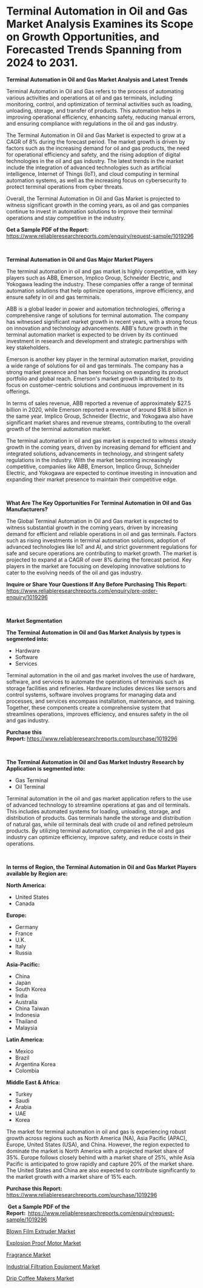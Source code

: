 <p><h1>Terminal Automation in Oil and Gas Market Analysis Examines its Scope on Growth Opportunities, and Forecasted Trends Spanning from 2024 to 2031.</h1></p><p><strong>Terminal Automation in Oil and Gas Market Analysis and Latest Trends</strong></p>
<p><p>Terminal Automation in Oil and Gas refers to the process of automating various activities and operations at oil and gas terminals, including monitoring, control, and optimization of terminal activities such as loading, unloading, storage, and transfer of products. This automation helps in improving operational efficiency, enhancing safety, reducing manual errors, and ensuring compliance with regulations in the oil and gas industry.</p><p>The Terminal Automation in Oil and Gas Market is expected to grow at a CAGR of 8% during the forecast period. The market growth is driven by factors such as the increasing demand for oil and gas products, the need for operational efficiency and safety, and the rising adoption of digital technologies in the oil and gas industry. The latest trends in the market include the integration of advanced technologies such as artificial intelligence, Internet of Things (IoT), and cloud computing in terminal automation systems, as well as the increasing focus on cybersecurity to protect terminal operations from cyber threats.</p><p>Overall, the Terminal Automation in Oil and Gas Market is projected to witness significant growth in the coming years, as oil and gas companies continue to invest in automation solutions to improve their terminal operations and stay competitive in the industry.</p></p>
<p><strong>Get a Sample PDF of the Report:&nbsp;</strong> <a href="https://www.reliableresearchreports.com/enquiry/request-sample/1019296">https://www.reliableresearchreports.com/enquiry/request-sample/1019296</a></p>
<p>&nbsp;</p>
<p><strong>Terminal Automation in Oil and Gas Major Market Players</strong></p>
<p><p>The terminal automation in oil and gas market is highly competitive, with key players such as ABB, Emerson, Implico Group, Schneider Electric, and Yokogawa leading the industry. These companies offer a range of terminal automation solutions that help optimize operations, improve efficiency, and ensure safety in oil and gas terminals.</p><p>ABB is a global leader in power and automation technologies, offering a comprehensive range of solutions for terminal automation. The company has witnessed significant market growth in recent years, with a strong focus on innovation and technology advancements. ABB's future growth in the terminal automation market is expected to be driven by its continued investment in research and development and strategic partnerships with key stakeholders.</p><p>Emerson is another key player in the terminal automation market, providing a wide range of solutions for oil and gas terminals. The company has a strong market presence and has been focusing on expanding its product portfolio and global reach. Emerson's market growth is attributed to its focus on customer-centric solutions and continuous improvement in its offerings.</p><p>In terms of sales revenue, ABB reported a revenue of approximately $27.5 billion in 2020, while Emerson reported a revenue of around $16.8 billion in the same year. Implico Group, Schneider Electric, and Yokogawa also have significant market shares and revenue streams, contributing to the overall growth of the terminal automation market.</p><p>The terminal automation in oil and gas market is expected to witness steady growth in the coming years, driven by increasing demand for efficient and integrated solutions, advancements in technology, and stringent safety regulations in the industry. With the market becoming increasingly competitive, companies like ABB, Emerson, Implico Group, Schneider Electric, and Yokogawa are expected to continue investing in innovation and expanding their market presence to maintain their competitive edge.</p></p>
<p>&nbsp;</p>
<p><strong>What Are The Key Opportunities For Terminal Automation in Oil and Gas Manufacturers?</strong></p>
<p><p>The Global Terminal Automation in Oil and Gas market is expected to witness substantial growth in the coming years, driven by increasing demand for efficient and reliable operations in oil and gas terminals. Factors such as rising investments in terminal automation solutions, adoption of advanced technologies like IoT and AI, and strict government regulations for safe and secure operations are contributing to market growth. The market is projected to expand at a CAGR of over 8% during the forecast period. Key players in the market are focusing on developing innovative solutions to cater to the evolving needs of the oil and gas industry.</p></p>
<p><strong>Inquire or Share Your Questions If Any Before Purchasing This Report:</strong> <a href="https://www.reliableresearchreports.com/enquiry/pre-order-enquiry/1019296">https://www.reliableresearchreports.com/enquiry/pre-order-enquiry/1019296</a></p>
<p>&nbsp;</p>
<p><strong>Market Segmentation</strong></p>
<p><strong>The Terminal Automation in Oil and Gas Market Analysis by types is segmented into:</strong></p>
<p><ul><li>Hardware</li><li>Software</li><li>Services</li></ul></p>
<p><p>Terminal automation in the oil and gas market involves the use of hardware, software, and services to automate the operations of terminals such as storage facilities and refineries. Hardware includes devices like sensors and control systems, software involves programs for managing data and processes, and services encompass installation, maintenance, and training. Together, these components create a comprehensive system that streamlines operations, improves efficiency, and ensures safety in the oil and gas industry.</p></p>
<p><strong>Purchase this Report:&nbsp;</strong><a href="https://www.reliableresearchreports.com/purchase/1019296">https://www.reliableresearchreports.com/purchase/1019296</a></p>
<p>&nbsp;</p>
<p><strong>The Terminal Automation in Oil and Gas Market Industry Research by Application is segmented into:</strong></p>
<p><ul><li>Gas Terminal</li><li>Oil Terminal</li></ul></p>
<p><p>Terminal automation in the oil and gas market application refers to the use of advanced technology to streamline operations at gas and oil terminals. This includes automated systems for loading, unloading, storage, and distribution of products. Gas terminals handle the storage and distribution of natural gas, while oil terminals deal with crude oil and refined petroleum products. By utilizing terminal automation, companies in the oil and gas industry can optimize efficiency, improve safety, and reduce costs in their operations.</p></p>
<p>&nbsp;</p>
<p><strong>In terms of Region, the Terminal Automation in Oil and Gas Market Players available by Region are:</strong></p>
<p>
    <p> <strong> North America: </strong>
        <ul>
            <li>United States</li>
            <li>Canada</li>
        </ul>
        </p> 
    <p> <strong> Europe: </strong>
        <ul>
            <li>Germany</li>
            <li>France</li>
            <li>U.K.</li>
            <li>Italy</li>
            <li>Russia</li>
        </ul>
        </p> 
    <p> <strong> Asia-Pacific: </strong>
        <ul>
            <li>China</li>
            <li>Japan</li>
            <li>South Korea</li>
            <li>India</li>
            <li>Australia</li>
            <li>China Taiwan</li>
            <li>Indonesia</li>
            <li>Thailand</li>
            <li>Malaysia</li>
        </ul>
        </p> 
    <p> <strong> Latin America: </strong>
        <ul>
            <li>Mexico</li>
            <li>Brazil</li>
            <li>Argentina Korea</li>
            <li>Colombia</li>
        </ul>
        </p> 
    <p> <strong> Middle East & Africa: </strong>
        <ul>
            <li>Turkey</li>
            <li>Saudi</li>
            <li>Arabia</li>
            <li>UAE</li>
            <li>Korea</li>
        </ul>
    </p>
    </p>
<p><p>The market for terminal automation in oil and gas is experiencing robust growth across regions such as North America (NA), Asia Pacific (APAC), Europe, United States (USA), and China. However, the region expected to dominate the market is North America with a projected market share of 35%. Europe follows closely behind with a market share of 25%, while Asia Pacific is anticipated to grow rapidly and capture 20% of the market share. The United States and China are also expected to contribute significantly to the market growth with a market share of 15% each.</p></p>
<p><strong>Purchase this Report: </strong><a href="https://www.reliableresearchreports.com/purchase/1019296">https://www.reliableresearchreports.com/purchase/1019296</a></p>
<p>&nbsp;<strong>Get a Sample PDF of the Report:&nbsp;&nbsp;</strong><a href="https://www.reliableresearchreports.com/enquiry/request-sample/1019296">https://www.reliableresearchreports.com/enquiry/request-sample/1019296</a></p>
<p><strong></strong></p>
<p><p><a href="https://medium.com/p/0525939e0fdd/edit">Blown Film Extruder Market</a></p><p><a href="https://medium.com/@cleocarroll2022/explosion-proof-motor-market-insight-market-trends-growth-forecasted-from-2024-to-2031-a243d290cdc7">Explosion Proof Motor Market</a></p><p><a href="https://github.com/RickHolmes3/Market-Research-Report-List-3/blob/main/fragrance-market.md">Fragrance Market</a></p><p><a href="https://medium.com/@cleocarroll2022/industrial-filtration-equipment-market-size-cagr-trends-2024-2030-a5b88ff1c090">Industrial Filtration Equipment Market</a></p><p><a href="https://medium.com/@cleocarroll2022/drip-coffee-makers-market-size-reveals-the-best-marketing-channels-in-global-industry-82f7e9221768">Drip Coffee Makers Market</a></p></p>